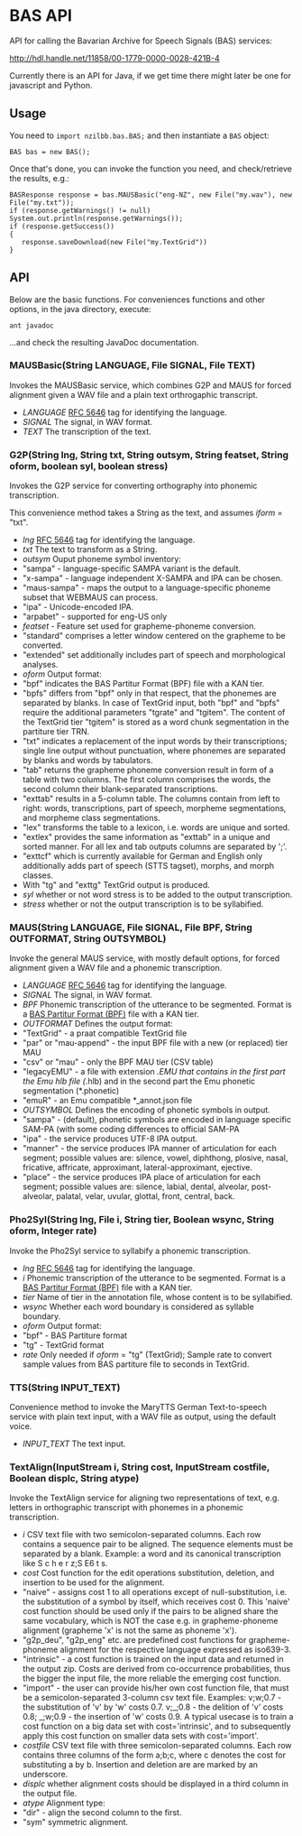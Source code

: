 # BAS API
API for calling the Bavarian Archive for Speech Signals (BAS) services:

http://hdl.handle.net/11858/00-1779-0000-0028-421B-4

Currently there is an API for Java, if we get time there might later be one for javascript and Python.

## Usage

You need to `import nzilbb.bas.BAS;` and then instantiate a `BAS` object:
```
BAS bas = new BAS();
```

Once that's done, you can invoke the function you need, and check/retrieve the results, e.g.:
```
BASResponse response = bas.MAUSBasic("eng-NZ", new File("my.wav"), new File("my.txt"));
if (response.getWarnings() != null) System.out.println(response.getWarnings());
if (response.getSuccess())
{
   response.saveDownload(new File("my.TextGrid"))
}
```

## API

Below are the basic functions. For conveniences functions and other options, in the java directory, execute:
```
ant javadoc
```
...and check the resulting JavaDoc documentation.

### MAUSBasic(String LANGUAGE, File SIGNAL, File TEXT)

Invokes the MAUSBasic service, which combines G2P and MAUS for forced alignment given a WAV file and a plain text orthrogaphic transcript.
- *LANGUAGE* [RFC 5646](https://tools.ietf.org/html/rfc5646) tag for identifying the language.
- *SIGNAL* The signal, in WAV format.
- *TEXT* The transcription of the text.

### G2P(String lng, String txt, String outsym, String featset, String oform, boolean syl, boolean stress)
Invokes the G2P service for converting orthography into phonemic transcription.

This convenience method takes a String as the text, and assumes *iform* = "txt".
- *lng* [RFC 5646](https://tools.ietf.org/html/rfc5646) tag for identifying the language.
- *txt* The text to transform as a String.
- *outsym* Ouput phoneme symbol inventory:
 - "sampa" - language-specific SAMPA variant is the default.
 - "x-sampa" - language independent X-SAMPA and IPA can be chosen.
 - "maus-sampa" - maps the output to a language-specific phoneme subset that WEBMAUS can process.
 - "ipa" - Unicode-encoded IPA.
 - "arpabet" - supported for eng-US only
- *featset* - Feature set used for grapheme-phoneme conversion. 
 - "standard" comprises a letter window centered on the grapheme to be converted.
 - "extended" set additionally includes part of speech and morphological analyses.</li>
- *oform* Output format:
 - "bpf" indicates the BAS Partitur Format (BPF) file with a KAN tier.
 - "bpfs" differs from "bpf" only in that respect, that the phonemes are separated by blanks. In case of TextGrid input, both "bpf" and "bpfs" require the additional parameters "tgrate" and "tgitem". The content of the TextGrid tier "tgitem" is stored as a word chunk segmentation in the partiture tier TRN.
 - "txt" indicates a replacement of the input words by their transcriptions; single line output without punctuation, where phonemes are separated by blanks and words by tabulators.
 - "tab" returns the grapheme phoneme conversion result in form of a table with two columns. The first column comprises the words, the second column their blank-separated transcriptions.
 - "exttab" results in a 5-column table. The columns contain from left to right: words, transcriptions, part of speech, morpheme segmentations, and morpheme class segmentations.
 - "lex" transforms the table to a lexicon, i.e. words are unique and sorted.
 - "extlex" provides the same information as "exttab" in a unique and sorted manner. For all lex and tab outputs columns are separated by ';'.
 - "exttcf" which is currently available for German and English only additionally adds part of speech (STTS tagset), morphs, and morph classes.
 - With "tg" and "exttg" TextGrid output is produced.
- *syl* whether or not word stress is to be added to the output transcription. 
- *stress* whether or not the output transcription is to be syllabified. 

### MAUS(String LANGUAGE, File SIGNAL, File BPF, String OUTFORMAT, String OUTSYMBOL)

Invoke the general MAUS service, with mostly default options, for forced alignment given a WAV file and a phonemic transcription.
- *LANGUAGE* [RFC 5646](https://tools.ietf.org/html/rfc5646) tag for identifying the language.
- *SIGNAL* The signal, in WAV format.
- *BPF* Phonemic transcription of the utterance to be segmented. Format is a [BAS Partitur Format (BPF)](http://www.bas.uni-muenchen.de/forschung/Bas/BasFormatseng.html) file with a KAN tier.
- *OUTFORMAT* Defines the output format:
 - "TextGrid" - a praat compatible TextGrid file
 - "par" or "mau-append" - the input BPF file with a new (or replaced) tier MAU
 - "csv" or "mau" - only the BPF MAU tier (CSV table)
 - "legacyEMU" - a file with extension *.EMU that contains in the first part the Emu hlb file (*.hlb) and in the second part the Emu phonetic segmentation (*.phonetic)
 - "emuR" - an Emu compatible *_annot.json file</li>
- *OUTSYMBOL* Defines the encoding of phonetic symbols in output. 
 - "sampa" - (default), phonetic symbols are encoded in language specific SAM-PA (with some coding differences to official SAM-PA
 - "ipa" - the service produces UTF-8 IPA output.
 - "manner" - the service produces IPA manner of articulation for each segment; possible values are: silence, vowel, diphthong, plosive, nasal, fricative, affricate, approximant, lateral-approximant, ejective.
 - "place" - the service produces IPA place of articulation for each segment; possible values are: silence, labial, dental, alveolar, post-alveolar, palatal, velar, uvular, glottal, front, central, back.

### Pho2Syl(String lng, File i, String tier, Boolean wsync, String oform, Integer rate)

Invoke the Pho2Syl service to syllabify a phonemic transcription.
- *lng* [RFC 5646](https://tools.ietf.org/html/rfc5646) tag for identifying the language.
- *i* Phonemic transcription of the utterance to be segmented. Format is a [BAS Partitur Format (BPF)](http://www.bas.uni-muenchen.de/forschung/Bas/BasFormatseng.html) file with a KAN tier.
- *tier* Name of tier in the annotation file, whose content is to be syllabified.
- *wsync* Whether each word boundary is considered as syllable boundary.
- *oform* Output format:
 - "bpf" - BAS Partiture format
 - "tg" - TextGrid format</li>
- *rate* Only needed if *oform* = "tg" (TextGrid); Sample rate to convert sample values from BAS partiture file to seconds in TextGrid. 

### TTS(String INPUT_TEXT)

Convenience method to invoke the MaryTTS German Text-to-speech service with plain text input, with a WAV file as output, using the default voice.
- *INPUT_TEXT* The text input.

### TextAlign(InputStream i, String cost, InputStream costfile, Boolean displc, String atype)

Invoke the TextAlign service for aligning two representations of text, e.g. letters in orthographic transcript with phonemes in a phonemic transcription.
- *i* CSV text file with two semicolon-separated columns. Each row contains a sequence pair to be aligned. The sequence elements must be separated by a blank. Example: a word and its canonical transcription like S c h e r z;S E6 t s.
- *cost* Cost function for the edit operations substitution, deletion, and insertion to be used for the alignment.
 - "naive" - assigns cost 1 to all operations except of null-substitution, i.e. the substitution of a symbol by itself, which receives cost 0. This 'naive' cost function should be used only if the pairs to be aligned share the same vocabulary, which is NOT the case e.g. in grapheme-phoneme alignment (grapheme 'x' is not the same as phoneme 'x').
 - "g2p_deu", "g2p_eng" etc. are predefined cost functions for grapheme-phoneme alignment for the respective language expressed as iso639-3.
 - "intrinsic" -  a cost function is trained on the input data and returned in the output zip. Costs are derived from co-occurrence probabilities, thus the bigger the input file, the more reliable the emerging cost function.
 - "import" - the user can provide his/her own cost function file, that must be a semicolon-separated 3-column csv text file. Examples: v;w;0.7 - the substitution of 'v' by 'w' costs 0.7. v;_;0.8 - the delition of 'v' costs 0.8; _;w;0.9 - the insertion of 'w' costs 0.9. A typical usecase is to train a cost function on a big data set with cost='intrinsic', and to subsequently apply this cost function on smaller data sets with cost='import'.
- *costfile* CSV text file with three semicolon-separated columns. Each row contains three columns of the form a;b;c, where c denotes the cost for substituting a by b. Insertion and deletion are are marked by an underscore.
- *displc* whether alignment costs should be displayed in a third column in the output file. 
- *atype* Alignment type:
 - "dir" - align the second column to the first.
 - "sym" symmetric alignment.

